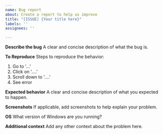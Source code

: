 ```yaml
---
name: Bug report
about: Create a report to help us improve
title: "[ISSUE] {Your title here}"
labels: ''
assignees: ''

---
```


**Describe the bug**
A clear and concise description of what the bug is.

**To Reproduce**
Steps to reproduce the behavior:
1. Go to '...'
2. Click on '....'
3. Scroll down to '....'
4. See error

**Expected behavior**
A clear and concise description of what you expected to happen.

**Screenshots**
If applicable, add screenshots to help explain your problem.

**OS**
What version of Windows are you running?

**Additional context**
Add any other context about the problem here.
